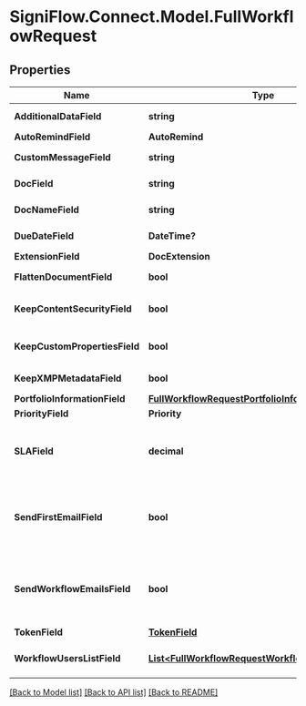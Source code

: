 
# SigniFlow.Connect.Model.FullWorkflowRequest

## Properties

Name | Type | Description | Notes
------------ | ------------- | ------------- | -------------
**AdditionalDataField** | **string** | Additional data. | [optional] 
**AutoRemindField** | **AutoRemind** |  | 
**CustomMessageField** | **string** | Custom message. | [optional] 
**DocField** | **string** | Document field. | 
**DocNameField** | **string** | Document name. | 
**DueDateField** | **DateTime?** | Document due date. | [optional] 
**ExtensionField** | **DocExtension** |  | 
**FlattenDocumentField** | **bool** | Flatten document. | 
**KeepContentSecurityField** | **bool** | Keep content security. | 
**KeepCustomPropertiesField** | **bool** | Keep custom properties. | 
**KeepXMPMetadataField** | **bool** | Keep XMP meta data. | 
**PortfolioInformationField** | [**FullWorkflowRequestPortfolioInformationField**](FullWorkflowRequestPortfolioInformationField.md) |  | 
**PriorityField** | **Priority** |  | [optional] 
**SLAField** | **decimal** | This field has been deprecated, the default value is 0. | [optional] 
**SendFirstEmailField** | **bool** | Confirm first user email notification will or will not be sent. | 
**SendWorkflowEmailsField** | **bool** | Confirm that workflow emails will or will not be sent. | 
**TokenField** | [**TokenField**](TokenField.md) |  | 
**WorkflowUsersListField** | [**List&lt;FullWorkflowRequestWorkflowUsersListField&gt;**](FullWorkflowRequestWorkflowUsersListField.md) | List of users in the workflow. | 

[[Back to Model list]](../README.md#documentation-for-models)
[[Back to API list]](../README.md#documentation-for-api-endpoints)
[[Back to README]](../README.md)

